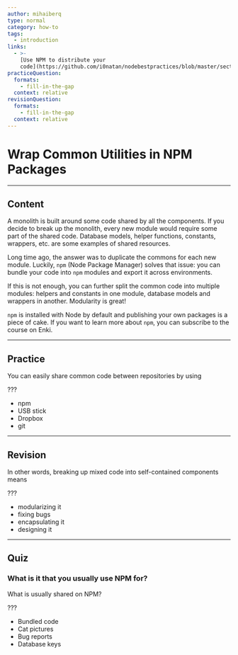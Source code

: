 ```yaml
---
author: mihaiberq
type: normal
category: how-to
tags:
  - introduction
links:
  - >-
    [Use NPM to distribute your
    code](https://github.com/i0natan/nodebestpractices/blob/master/sections/projectstructre/wraputilities.md){website}
practiceQuestion:
  formats:
    - fill-in-the-gap
  context: relative
revisionQuestion:
  formats:
    - fill-in-the-gap
  context: relative
---
```


# Wrap Common Utilities in NPM Packages


---

## Content

A monolith is built around some code shared by all the components. If you decide to break up the monolith, every new module would require some part of the shared code. Database models, helper functions, constants, wrappers, etc. are some examples of shared resources.

Long time ago, the answer was to duplicate the commons for each new module. Luckily, `npm` (Node Package Manager) solves that issue: you can bundle your code into `npm` modules and export it across environments.

If this is not enough, you can further split the common code into multiple modules: helpers and constants in one module, database models and wrappers in another. Modularity is great!

`npm` is installed with Node by default and publishing your own packages is a piece of cake. If you want to learn more about `npm`, you can subscribe to the course on Enki.


---

## Practice

You can easily share common code between repositories by using

???

- npm
- USB stick
- Dropbox
- git


---

## Revision

In other words, breaking up mixed code into self-contained components means

???

- modularizing it
- fixing bugs
- encapsulating it
- designing it


---

## Quiz

### What is it that you usually use NPM for?


What is usually shared on NPM?

???

- Bundled code
- Cat pictures
- Bug reports
- Database keys
